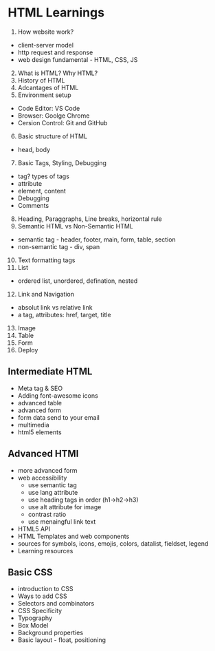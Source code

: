 # HTML Learnings

1. How website work?

- client-server model
- http request and response
- web design fundamental - HTML, CSS, JS

2. What is HTML? Why HTML?
3. History of HTML
4. Adcantages of HTML
5. Environment setup

- Code Editor: VS Code
- Browser: Goolge Chrome
- Cersion Control: Git and GitHub

6. Basic structure of HTML

- head, body

7. Basic Tags, Styling, Debugging

- tag? types of tags
- attribute
- element, content
- Debugging
- Comments

8. Heading, Paraggraphs, Line breaks, horizontal rule
9. Semantic HTML vs Non-Semantic HTML

- semantic tag - header, footer, main, form, table, section
- non-semantic tag - div, span

10. Text formatting tags
11. List

- ordered list, unordered, defination, nested

12. Link and Navigation

- absolut link vs relative link
- a tag, attributes: href, target, title

13. Image
14. Table
15. Form
16. Deploy

## Intermediate HTML

- Meta tag & SEO
- Adding font-awesome icons
- advanced table
- advanced form
- form data send to your email
- multimedia
- html5 elements

## Advanced HTMl

- more advanced form
- web accessibility
  - use semantic tag
  - use lang attribute
  - use heading tags in order (h1->h2->h3)
  - use alt attribute for image
  - contrast ratio
  - use menaingful link text
- HTML5 API
- HTML Templates and web components
- sources for symbols, icons, emojis, colors, datalist, fieldset, legend
- Learning resources

## Basic CSS

- introduction to CSS
- Ways to add CSS
- Selectors and combinators
- CSS Specificity
- Typography
- Box Model
- Background properties
- Basic layout - float, positioning
